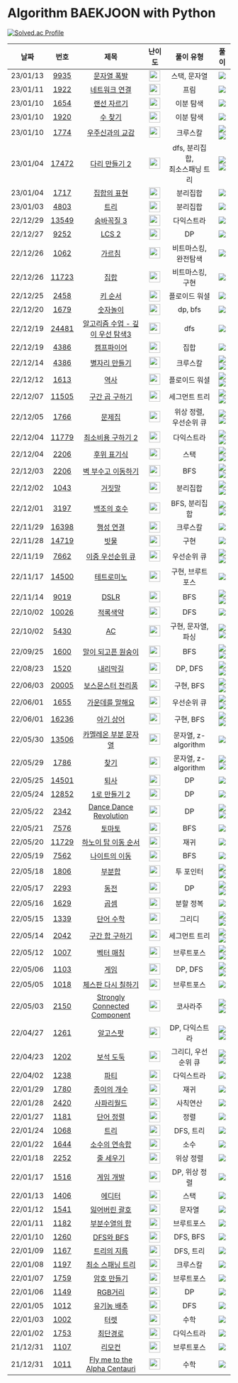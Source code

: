 # Algorithm BAEKJOON with Python

[![Solved.ac Profile](http://mazassumnida.wtf/api/v2/generate_badge?boj=belif)](https://solved.ac/belif/)

|날짜|번호|제목|난이도|풀이 유형|풀이|
|:--:|:--:|:--:|:--:|:----:|:----:|
|23/01/13|[9935](https://www.acmicpc.net/problem/9935)|[문자열 폭발](https://www.acmicpc.net/problem/9935)| <img height="25px" width="25px" src="https://static.solved.ac/tier_small/12.svg"/>|스택, 문자열|[<img src="https://img.shields.io/badge/GitHub-181717?style=flat&logo=GitHub&logoColor=FFFFFF">](https://github.com/JungWooGeon/BAEKJOON/blob/main/9935.py)
|23/01/11|[1922](https://www.acmicpc.net/problem/1922)|[네트워크 연결](https://www.acmicpc.net/problem/1922)| <img height="25px" width="25px" src="https://static.solved.ac/tier_small/12.svg"/>|프림|[<img src="https://img.shields.io/badge/GitHub-181717?style=flat&logo=GitHub&logoColor=FFFFFF">](https://github.com/JungWooGeon/BAEKJOON/blob/main/1922.py)
|23/01/10|[1654](https://www.acmicpc.net/problem/1654)|[랜선 자르기](https://www.acmicpc.net/problem/1654)| <img height="25px" width="25px" src="https://static.solved.ac/tier_small/9.svg"/>|이분 탐색|[<img src="https://img.shields.io/badge/GitHub-181717?style=flat&logo=GitHub&logoColor=FFFFFF">](https://github.com/JungWooGeon/BAEKJOON/blob/main/1654.py)
|23/01/10|[1920](https://www.acmicpc.net/problem/1920)|[수 찾기](https://www.acmicpc.net/problem/1920)| <img height="25px" width="25px" src="https://static.solved.ac/tier_small/7.svg"/>|이분 탐색|[<img src="https://img.shields.io/badge/GitHub-181717?style=flat&logo=GitHub&logoColor=FFFFFF">](https://github.com/JungWooGeon/BAEKJOON/blob/main/1920.py)
|23/01/10|[1774](https://www.acmicpc.net/problem/1774)|[우주신과의 교감](https://www.acmicpc.net/problem/1774)| <img height="25px" width="25px" src="https://static.solved.ac/tier_small/13.svg"/>|크루스칼|[<img src="https://img.shields.io/badge/GitHub-181717?style=flat&logo=GitHub&logoColor=FFFFFF">](https://github.com/JungWooGeon/BAEKJOON/blob/main/1774.py) [<img src="https://img.shields.io/badge/Velog-20C997?style=flat&logo=Velog&logoColor=FFFFFF">](https://velog.io/@pass/%EB%B0%B1%EC%A4%80-1774-%EC%9A%B0%EC%A3%BC%EC%8B%A0%EA%B3%BC%EC%9D%98-%EA%B5%90%EA%B0%90)
|23/01/04|[17472](https://www.acmicpc.net/problem/17472)|[다리 만들기 2](https://www.acmicpc.net/problem/17472)| <img height="25px" width="25px" src="https://static.solved.ac/tier_small/15.svg"/>|dfs, 분리집합,<br>최소스패닝 트리|[<img src="https://img.shields.io/badge/GitHub-181717?style=flat&logo=GitHub&logoColor=FFFFFF">](https://github.com/JungWooGeon/BAEKJOON/blob/main/17472.py) [<img src="https://img.shields.io/badge/Velog-20C997?style=flat&logo=Velog&logoColor=FFFFFF">](https://velog.io/@pass/%EB%B0%B1%EC%A4%80-17472-%EB%8B%A4%EB%A6%AC-%EB%A7%8C%EB%93%A4%EA%B8%B0-2)
|23/01/04|[1717](https://www.acmicpc.net/problem/1717)|[집합의 표현](https://www.acmicpc.net/problem/1717)| <img height="25px" width="25px" src="https://static.solved.ac/tier_small/12.svg"/>|분리집합|[<img src="https://img.shields.io/badge/GitHub-181717?style=flat&logo=GitHub&logoColor=FFFFFF">](https://github.com/JungWooGeon/BAEKJOON/blob/main/1717.py)
|23/01/03|[4803](https://www.acmicpc.net/problem/4803)|[트리](https://www.acmicpc.net/problem/4803)| <img height="25px" width="25px" src="https://static.solved.ac/tier_small/12.svg"/>|분리집합|[<img src="https://img.shields.io/badge/GitHub-181717?style=flat&logo=GitHub&logoColor=FFFFFF">](https://github.com/JungWooGeon/BAEKJOON/blob/main/4803.py)
|22/12/29|[13549](https://www.acmicpc.net/problem/13549)|[숨바꼭질 3](https://www.acmicpc.net/problem/13549)| <img height="25px" width="25px" src="https://static.solved.ac/tier_small/11.svg"/>|다익스트라|[<img src="https://img.shields.io/badge/GitHub-181717?style=flat&logo=GitHub&logoColor=FFFFFF">](https://github.com/JungWooGeon/BAEKJOON/blob/main/13549.py)
|22/12/27|[9252](https://www.acmicpc.net/problem/9252)|[LCS 2](https://www.acmicpc.net/problem/9252)| <img height="25px" width="25px" src="https://static.solved.ac/tier_small/12.svg"/>|DP|[<img src="https://img.shields.io/badge/GitHub-181717?style=flat&logo=GitHub&logoColor=FFFFFF">](https://github.com/JungWooGeon/BAEKJOON/blob/main/9252.py)
|22/12/26|[1062](https://www.acmicpc.net/problem/1062)|[가르침](https://www.acmicpc.net/problem/1062)| <img height="25px" width="25px" src="https://static.solved.ac/tier_small/12.svg"/>|비트마스킹, 완전탐색|[<img src="https://img.shields.io/badge/GitHub-181717?style=flat&logo=GitHub&logoColor=FFFFFF">](https://github.com/JungWooGeon/BAEKJOON/blob/main/1062.py)
|22/12/26|[11723](https://www.acmicpc.net/problem/11723)|[집합](https://www.acmicpc.net/problem/11723)| <img height="25px" width="25px" src="https://static.solved.ac/tier_small/6.svg"/>|비트마스킹, 구현|[<img src="https://img.shields.io/badge/GitHub-181717?style=flat&logo=GitHub&logoColor=FFFFFF">](https://github.com/JungWooGeon/BAEKJOON/blob/main/11723.py)
|22/12/25|[2458](https://www.acmicpc.net/problem/2458)|[키 순서](https://www.acmicpc.net/problem/2458)| <img height="25px" width="25px" src="https://static.solved.ac/tier_small/12.svg"/>|플로이드 워셜|[<img src="https://img.shields.io/badge/GitHub-181717?style=flat&logo=GitHub&logoColor=FFFFFF">](https://github.com/JungWooGeon/BAEKJOON/blob/main/2458.py)
|22/12/20|[1679](https://www.acmicpc.net/problem/1679)|[숫자놀이](https://www.acmicpc.net/problem/1679)| <img height="25px" width="25px" src="https://static.solved.ac/tier_small/10.svg"/>|dp, bfs|[<img src="https://img.shields.io/badge/GitHub-181717?style=flat&logo=GitHub&logoColor=FFFFFF">](https://github.com/JungWooGeon/BAEKJOON/blob/main/1679.py)
|22/12/19|[24481](https://www.acmicpc.net/problem/24481)|[알고리즘 수업 - 깊이 우선 탐색3](https://www.acmicpc.net/problem/24481)| <img height="25px" width="25px" src="https://static.solved.ac/tier_small/9.svg"/>|dfs|[<img src="https://img.shields.io/badge/GitHub-181717?style=flat&logo=GitHub&logoColor=FFFFFF">](https://github.com/JungWooGeon/BAEKJOON/blob/main/24481.py)
|22/12/19|[4386](https://www.acmicpc.net/problem/3018)|[캠프파이어](https://www.acmicpc.net/problem/3018)| <img height="25px" width="25px" src="https://static.solved.ac/tier_small/7.svg"/>|집합|[<img src="https://img.shields.io/badge/GitHub-181717?style=flat&logo=GitHub&logoColor=FFFFFF">](https://github.com/JungWooGeon/BAEKJOON/blob/main/3018.py)
|22/12/14|[4386](https://www.acmicpc.net/problem/4386)|[별자리 만들기](https://www.acmicpc.net/problem/4386)| <img height="25px" width="25px" src="https://static.solved.ac/tier_small/13.svg"/>|크루스칼|[<img src="https://img.shields.io/badge/GitHub-181717?style=flat&logo=GitHub&logoColor=FFFFFF">](https://github.com/JungWooGeon/BAEKJOON/blob/main/4386.py) [<img src="https://img.shields.io/badge/Velog-20C997?style=flat&logo=Velog&logoColor=FFFFFF">](https://velog.io/@pass/%EB%B0%B1%EC%A4%80-4386-%EB%B3%84%EC%9E%90%EB%A6%AC-%EB%A7%8C%EB%93%A4%EA%B8%B0)
|22/12/12|[1613](https://www.acmicpc.net/problem/1613)|[역사](https://www.acmicpc.net/problem/1613)| <img height="25px" width="25px" src="https://static.solved.ac/tier_small/13.svg"/>|플로이드 워셜|[<img src="https://img.shields.io/badge/GitHub-181717?style=flat&logo=GitHub&logoColor=FFFFFF">](https://github.com/JungWooGeon/BAEKJOON/blob/main/1613.py) [<img src="https://img.shields.io/badge/Velog-20C997?style=flat&logo=Velog&logoColor=FFFFFF">](https://velog.io/@pass/%EB%B0%B1%EC%A4%80-1613-%EC%97%AD%EC%82%AC)
|22/12/07|[11505](https://www.acmicpc.net/problem/11505)|[구간 곱 구하기](https://www.acmicpc.net/problem/11505)| <img height="25px" width="25px" src="https://static.solved.ac/tier_small/15.svg"/>|세그먼트 트리|[<img src="https://img.shields.io/badge/GitHub-181717?style=flat&logo=GitHub&logoColor=FFFFFF">](https://github.com/JungWooGeon/BAEKJOON/blob/main/11505.py) [<img src="https://img.shields.io/badge/Velog-20C997?style=flat&logo=Velog&logoColor=FFFFFF">](https://velog.io/@pass/%EB%B0%B1%EC%A4%80-11505-%EA%B5%AC%EA%B0%84-%EA%B3%B1-%EA%B5%AC%ED%95%98%EA%B8%B0)
|22/12/05|[1766](https://www.acmicpc.net/problem/1766)|[문제집](https://www.acmicpc.net/problem/1766)| <img height="25px" width="25px" src="https://static.solved.ac/tier_small/14.svg"/>|위상 정렬,<br> 우선순위 큐|[<img src="https://img.shields.io/badge/GitHub-181717?style=flat&logo=GitHub&logoColor=FFFFFF">](https://github.com/JungWooGeon/BAEKJOON/blob/main/1766.py) [<img src="https://img.shields.io/badge/Velog-20C997?style=flat&logo=Velog&logoColor=FFFFFF">](https://velog.io/@pass/%EB%B0%B1%EC%A4%80-1766-%EB%AC%B8%EC%A0%9C%EC%A7%91)
|22/12/04|[11779](https://www.acmicpc.net/problem/11779)|[최소비용 구하기 2](https://www.acmicpc.net/problem/11779)| <img height="25px" width="25px" src="https://static.solved.ac/tier_small/13.svg"/>|다익스트라|[<img src="https://img.shields.io/badge/GitHub-181717?style=flat&logo=GitHub&logoColor=FFFFFF">](https://github.com/JungWooGeon/BAEKJOON/blob/main/11779.py) [<img src="https://img.shields.io/badge/Velog-20C997?style=flat&logo=Velog&logoColor=FFFFFF">](https://velog.io/@pass/%EB%B0%B1%EC%A4%80-11779-%EC%B5%9C%EC%86%8C%EB%B9%84%EC%9A%A9-%EA%B5%AC%ED%95%98%EA%B8%B0-2)
|22/12/04|[2206](https://www.acmicpc.net/problem/1918)|[후위 표기식](https://www.acmicpc.net/problem/1918)| <img height="25px" width="25px" src="https://static.solved.ac/tier_small/14.svg"/>|스택|[<img src="https://img.shields.io/badge/GitHub-181717?style=flat&logo=GitHub&logoColor=FFFFFF">](https://github.com/JungWooGeon/BAEKJOON/blob/main/1918.py) [<img src="https://img.shields.io/badge/Velog-20C997?style=flat&logo=Velog&logoColor=FFFFFF">](https://velog.io/@pass/%EB%B0%B1%EC%A4%80-1918-%ED%9B%84%EC%9C%84-%ED%91%9C%EA%B8%B0%EC%8B%9D)
|22/12/03|[2206](https://www.acmicpc.net/problem/2206)|[벽 부수고 이동하기](https://www.acmicpc.net/problem/2206)| <img height="25px" width="25px" src="https://static.solved.ac/tier_small/13.svg"/>|BFS|[<img src="https://img.shields.io/badge/GitHub-181717?style=flat&logo=GitHub&logoColor=FFFFFF">](https://github.com/JungWooGeon/BAEKJOON/blob/main/2206.py) [<img src="https://img.shields.io/badge/Velog-20C997?style=flat&logo=Velog&logoColor=FFFFFF">](https://velog.io/@pass/%EB%B0%B1%EC%A4%80-2206-%EB%B2%BD-%EB%B6%80%EC%88%98%EA%B3%A0-%EC%9D%B4%EB%8F%99%ED%95%98%EA%B8%B0)
|22/12/02|[1043](https://www.acmicpc.net/problem/1043)|[거짓말](https://www.acmicpc.net/problem/1043)| <img height="25px" width="25px" src="https://static.solved.ac/tier_small/12.svg"/>|분리집합|[<img src="https://img.shields.io/badge/GitHub-181717?style=flat&logo=GitHub&logoColor=FFFFFF">](https://github.com/JungWooGeon/BAEKJOON/blob/main/1043.py) [<img src="https://img.shields.io/badge/Velog-20C997?style=flat&logo=Velog&logoColor=FFFFFF">](https://velog.io/@pass/%EB%B0%B1%EC%A4%80-1043-%EA%B1%B0%EC%A7%93%EB%A7%90)
|22/12/01|[3197](https://www.acmicpc.net/problem/3197)|[백조의 호수](https://www.acmicpc.net/problem/3197)| <img height="25px" width="25px" src="https://static.solved.ac/tier_small/16.svg"/>|BFS, 분리집합|[<img src="https://img.shields.io/badge/GitHub-181717?style=flat&logo=GitHub&logoColor=FFFFFF">](https://github.com/JungWooGeon/BAEKJOON/blob/main/3197.py) [<img src="https://img.shields.io/badge/Velog-20C997?style=flat&logo=Velog&logoColor=FFFFFF">](https://velog.io/@pass/%EB%B0%B1%EC%A4%80-3197-%EB%B0%B1%EC%A1%B0%EC%9D%98-%ED%98%B8%EC%88%98)
|22/11/29|[16398](https://www.acmicpc.net/problem/16398)|[행성 연결](https://www.acmicpc.net/problem/16398)| <img height="25px" width="25px" src="https://static.solved.ac/tier_small/12.svg"/>|크루스칼|[<img src="https://img.shields.io/badge/GitHub-181717?style=flat&logo=GitHub&logoColor=FFFFFF">](https://github.com/JungWooGeon/BAEKJOON/blob/main/16398.py)
|22/11/28|[14719](https://www.acmicpc.net/problem/14719)|[빗물](https://www.acmicpc.net/problem/14719)| <img height="25px" width="25px" src="https://static.solved.ac/tier_small/11.svg"/>|구현|[<img src="https://img.shields.io/badge/GitHub-181717?style=flat&logo=GitHub&logoColor=FFFFFF">](https://github.com/JungWooGeon/BAEKJOON/blob/main/14719.py)
|22/11/19|[7662](https://www.acmicpc.net/problem/7662)|[이중 우선순위 큐](https://www.acmicpc.net/problem/7662)| <img height="25px" width="25px" src="https://static.solved.ac/tier_small/12.svg"/>|우선순위 큐|[<img src="https://img.shields.io/badge/GitHub-181717?style=flat&logo=GitHub&logoColor=FFFFFF">](https://github.com/JungWooGeon/BAEKJOON/blob/main/7662.py) [<img src="https://img.shields.io/badge/Velog-20C997?style=flat&logo=Velog&logoColor=FFFFFF">](https://velog.io/@pass/%EB%B0%B1%EC%A4%80-7662-%EC%9D%B4%EC%A4%91-%EC%9A%B0%EC%84%A0%EC%88%9C%EC%9C%84-%ED%81%90)
|22/11/17|[14500](https://www.acmicpc.net/problem/14500)|[테트로미노](https://www.acmicpc.net/problem/14500)| <img height="25px" width="25px" src="https://static.solved.ac/tier_small/12.svg"/>|구현, 브루트포스|[<img src="https://img.shields.io/badge/GitHub-181717?style=flat&logo=GitHub&logoColor=FFFFFF">](https://github.com/JungWooGeon/BAEKJOON/blob/main/14500.py)
|22/11/14|[9019](https://www.acmicpc.net/problem/9019)|[DSLR](https://www.acmicpc.net/problem/9019)| <img height="25px" width="25px" src="https://static.solved.ac/tier_small/12.svg"/>|BFS|[<img src="https://img.shields.io/badge/GitHub-181717?style=flat&logo=GitHub&logoColor=FFFFFF">](https://github.com/JungWooGeon/BAEKJOON/blob/main/9019.py) [<img src="https://img.shields.io/badge/Velog-20C997?style=flat&logo=Velog&logoColor=FFFFFF">](https://velog.io/@pass/%EB%B0%B1%EC%A4%80-9019-DSLR)
|22/10/02|[10026](https://www.acmicpc.net/problem/10026)|[적록색약](https://www.acmicpc.net/problem/10026)| <img height="25px" width="25px" src="https://static.solved.ac/tier_small/11.svg"/>|DFS|[<img src="https://img.shields.io/badge/GitHub-181717?style=flat&logo=GitHub&logoColor=FFFFFF">](https://github.com/JungWooGeon/BAEKJOON/blob/main/10026.py)
|22/10/02|[5430](https://www.acmicpc.net/problem/5430)|[AC](https://www.acmicpc.net/problem/5430)| <img height="25px" width="25px" src="https://static.solved.ac/tier_small/11.svg"/>|구현, 문자열, 파싱|[<img src="https://img.shields.io/badge/GitHub-181717?style=flat&logo=GitHub&logoColor=FFFFFF">](https://github.com/JungWooGeon/BAEKJOON/blob/main/5430.py) [<img src="https://img.shields.io/badge/Velog-20C997?style=flat&logo=Velog&logoColor=FFFFFF">](https://velog.io/@pass/%EB%B0%B1%EC%A4%80-5430-AC)
|22/09/25|[1600](https://www.acmicpc.net/problem/1600)|[말이 되고픈 원숭이](https://www.acmicpc.net/problem/1600)| <img height="25px" width="25px" src="https://static.solved.ac/tier_small/13.svg"/>|BFS|[<img src="https://img.shields.io/badge/GitHub-181717?style=flat&logo=GitHub&logoColor=FFFFFF">](https://github.com/JungWooGeon/BAEKJOON/blob/main/1600.py) [<img src="https://img.shields.io/badge/Velog-20C997?style=flat&logo=Velog&logoColor=FFFFFF">](https://velog.io/@pass/%EB%B0%B1%EC%A4%80-1600-%EB%A7%90%EC%9D%B4-%EB%90%98%EA%B3%A0%ED%94%88-%EC%9B%90%EC%88%AD%EC%9D%B4)
|22/08/23|[1520](https://www.acmicpc.net/problem/1520)|[내리막길](https://www.acmicpc.net/problem/1520)| <img height="25px" width="25px" src="https://static.solved.ac/tier_small/13.svg"/>|DP, DFS|[<img src="https://img.shields.io/badge/GitHub-181717?style=flat&logo=GitHub&logoColor=FFFFFF">](https://github.com/JungWooGeon/BAEKJOON/blob/main/1520.py) [<img src="https://img.shields.io/badge/Velog-20C997?style=flat&logo=Velog&logoColor=FFFFFF">](https://velog.io/@pass/%EB%B0%B1%EC%A4%80-1520-%EB%82%B4%EB%A6%AC%EB%A7%89-%EA%B8%B8)
|22/06/03|[20005](https://www.acmicpc.net/problem/20005)|[보스몬스터 전리품](https://www.acmicpc.net/problem/20005)| <img height="25px" width="25px" src="https://static.solved.ac/tier_small/13.svg"/>|구현, BFS|[<img src="https://img.shields.io/badge/GitHub-181717?style=flat&logo=GitHub&logoColor=FFFFFF">](https://github.com/JungWooGeon/BAEKJOON/blob/main/20005.py) [<img src="https://img.shields.io/badge/Velog-20C997?style=flat&logo=Velog&logoColor=FFFFFF">](https://velog.io/@pass/%EB%B0%B1%EC%A4%80-20005-%EB%B3%B4%EC%8A%A4%EB%AA%AC%EC%8A%A4%ED%84%B0-%EC%A0%84%EB%A6%AC%ED%92%88)
|22/06/01|[1655](https://www.acmicpc.net/problem/1655)|[가운데를 말해요](https://www.acmicpc.net/problem/1655)| <img height="25px" width="25px" src="https://static.solved.ac/tier_small/14.svg"/>|우선순위 큐|[<img src="https://img.shields.io/badge/GitHub-181717?style=flat&logo=GitHub&logoColor=FFFFFF">](https://github.com/JungWooGeon/BAEKJOON/blob/main/1655.py) [<img src="https://img.shields.io/badge/Velog-20C997?style=flat&logo=Velog&logoColor=FFFFFF">](https://velog.io/@pass/%EB%B0%B1%EC%A4%80-1655-%EA%B0%80%EC%9A%B4%EB%8D%B0%EB%A5%BC-%EB%A7%90%ED%95%B4%EC%9A%94)
|22/06/01|[16236](https://www.acmicpc.net/problem/16236)|[아기 상어](https://www.acmicpc.net/problem/16236)| <img height="25px" width="25px" src="https://static.solved.ac/tier_small/13.svg"/>|구현, BFS|[<img src="https://img.shields.io/badge/GitHub-181717?style=flat&logo=GitHub&logoColor=FFFFFF">](https://github.com/JungWooGeon/BAEKJOON/blob/main/16236.py) [<img src="https://img.shields.io/badge/Velog-20C997?style=flat&logo=Velog&logoColor=FFFFFF">](https://velog.io/@pass/%EB%B0%B1%EC%A4%80-16236-%EC%95%84%EA%B8%B0-%EC%83%81%EC%96%B4)
|22/05/30|[13506](https://www.acmicpc.net/problem/13506)|[카멜레온 부분 문자열](https://www.acmicpc.net/problem/13506)| <img height="25px" width="25px" src="https://static.solved.ac/tier_small/17.svg"/>|문자열, z-algorithm|[<img src="https://img.shields.io/badge/GitHub-181717?style=flat&logo=GitHub&logoColor=FFFFFF">](https://github.com/JungWooGeon/BAEKJOON/blob/main/13506.py)
|22/05/29|[1786](https://www.acmicpc.net/problem/1786)|[찾기](https://www.acmicpc.net/problem/1786)| <img height="25px" width="25px" src="https://static.solved.ac/tier_small/16.svg"/>|문자열, z-algorithm|[<img src="https://img.shields.io/badge/GitHub-181717?style=flat&logo=GitHub&logoColor=FFFFFF">](https://github.com/JungWooGeon/BAEKJOON/blob/main/1786.py) [<img src="https://img.shields.io/badge/Velog-20C997?style=flat&logo=Velog&logoColor=FFFFFF">](https://velog.io/@pass/%EB%B0%B1%EC%A4%80-1786-%EC%B0%BE%EA%B8%B0)
|22/05/25|[14501](https://www.acmicpc.net/problem/14501)|[퇴사](https://www.acmicpc.net/problem/14501)| <img height="25px" width="25px" src="https://static.solved.ac/tier_small/8.svg"/>|DP|[<img src="https://img.shields.io/badge/GitHub-181717?style=flat&logo=GitHub&logoColor=FFFFFF">](https://github.com/JungWooGeon/BAEKJOON/blob/main/14501.py)
|22/05/24|[12852](https://www.acmicpc.net/problem/12852)|[1로 만들기 2](https://www.acmicpc.net/problem/12852)| <img height="25px" width="25px" src="https://static.solved.ac/tier_small/10.svg"/>|DP|[<img src="https://img.shields.io/badge/GitHub-181717?style=flat&logo=GitHub&logoColor=FFFFFF">](https://github.com/JungWooGeon/BAEKJOON/blob/main/12852.py)
|22/05/22|[2342](https://www.acmicpc.net/problem/2342)|[Dance Dance Revolution](https://www.acmicpc.net/problem/2342)| <img height="25px" width="25px" src="https://static.solved.ac/tier_small/13.svg"/>|DP|[<img src="https://img.shields.io/badge/GitHub-181717?style=flat&logo=GitHub&logoColor=FFFFFF">](https://github.com/JungWooGeon/BAEKJOON/blob/main/2342.py) [<img src="https://img.shields.io/badge/Velog-20C997?style=flat&logo=Velog&logoColor=FFFFFF">](https://velog.io/@pass/%EB%B0%B1%EC%A4%80-2342-Dance-Dance-Revolution)
|22/05/21|[7576](https://www.acmicpc.net/problem/7576)|[토마토](https://www.acmicpc.net/problem/7576)| <img height="25px" width="25px" src="https://static.solved.ac/tier_small/11.svg"/>|BFS|[<img src="https://img.shields.io/badge/GitHub-181717?style=flat&logo=GitHub&logoColor=FFFFFF">](https://github.com/JungWooGeon/BAEKJOON/blob/main/7576.py)
|22/05/20|[11729](https://www.acmicpc.net/problem/11729)|[하노이 탑 이동 순서](https://www.acmicpc.net/problem/11729)| <img height="25px" width="25px" src="https://static.solved.ac/tier_small/10.svg"/>|재귀|[<img src="https://img.shields.io/badge/GitHub-181717?style=flat&logo=GitHub&logoColor=FFFFFF">](https://github.com/JungWooGeon/BAEKJOON/blob/main/11729.py)
|22/05/19|[7562](https://www.acmicpc.net/problem/7562)|[나이트의 이동](https://www.acmicpc.net/problem/7562)| <img height="25px" width="25px" src="https://static.solved.ac/tier_small/10.svg"/>|BFS|[<img src="https://img.shields.io/badge/GitHub-181717?style=flat&logo=GitHub&logoColor=FFFFFF">](https://github.com/JungWooGeon/BAEKJOON/blob/main/7562.py)
|22/05/18|[1806](https://www.acmicpc.net/problem/1806)|[부분합](https://www.acmicpc.net/problem/1806)| <img height="25px" width="25px" src="https://static.solved.ac/tier_small/12.svg"/>|투 포인터|[<img src="https://img.shields.io/badge/GitHub-181717?style=flat&logo=GitHub&logoColor=FFFFFF">](https://github.com/JungWooGeon/BAEKJOON/blob/main/1806.py) [<img src="https://img.shields.io/badge/Velog-20C997?style=flat&logo=Velog&logoColor=FFFFFF">](https://velog.io/@pass/%EB%B0%B1%EC%A4%80-1806-%EB%B6%80%EB%B6%84%ED%95%A9)
|22/05/17|[2293](https://www.acmicpc.net/problem/2293)|[동전](https://www.acmicpc.net/problem/2293)| <img height="25px" width="25px" src="https://static.solved.ac/tier_small/11.svg"/>|DP|[<img src="https://img.shields.io/badge/GitHub-181717?style=flat&logo=GitHub&logoColor=FFFFFF">](https://github.com/JungWooGeon/BAEKJOON/blob/main/2293.py) [<img src="https://img.shields.io/badge/Velog-20C997?style=flat&logo=Velog&logoColor=FFFFFF">](https://velog.io/@pass/%EB%B0%B1%EC%A4%80-2293-%EB%8F%99%EC%A0%841)
|22/05/16|[1629](https://www.acmicpc.net/problem/1629)|[곱셈](https://www.acmicpc.net/problem/1629)| <img height="25px" width="25px" src="https://static.solved.ac/tier_small/10.svg"/>|분할 정복|[<img src="https://img.shields.io/badge/GitHub-181717?style=flat&logo=GitHub&logoColor=FFFFFF">](https://github.com/JungWooGeon/BAEKJOON/blob/main/1629.py)
|22/05/15|[1339](https://www.acmicpc.net/problem/1339)|[단어 수학](https://www.acmicpc.net/problem/1339)| <img height="25px" width="25px" src="https://static.solved.ac/tier_small/12.svg"/>|그리디|[<img src="https://img.shields.io/badge/GitHub-181717?style=flat&logo=GitHub&logoColor=FFFFFF">](https://github.com/JungWooGeon/BAEKJOON/blob/main/1339.py) [<img src="https://img.shields.io/badge/Velog-20C997?style=flat&logo=Velog&logoColor=FFFFFF">](https://velog.io/@pass/%EB%B0%B1%EC%A4%80-1339-%EB%8B%A8%EC%96%B4-%EC%88%98%ED%95%99)
|22/05/14|[2042](https://www.acmicpc.net/problem/2042)|[구간 합 구하기](https://www.acmicpc.net/problem/2042)| <img height="25px" width="25px" src="https://static.solved.ac/tier_small/15.svg"/>|세그먼트 트리|[<img src="https://img.shields.io/badge/GitHub-181717?style=flat&logo=GitHub&logoColor=FFFFFF">](https://github.com/JungWooGeon/BAEKJOON/blob/main/2042.py) [<img src="https://img.shields.io/badge/Velog-20C997?style=flat&logo=Velog&logoColor=FFFFFF">](https://velog.io/@pass/%EB%B0%B1%EC%A4%80-2042-%EA%B5%AC%EA%B0%84-%ED%95%A9-%EA%B5%AC%ED%95%98%EA%B8%B0)
|22/05/12|[1007](https://www.acmicpc.net/problem/1007)|[벡터 매칭](https://www.acmicpc.net/problem/1007)| <img height="25px" width="25px" src="https://static.solved.ac/tier_small/14.svg"/>|브루트포스|[<img src="https://img.shields.io/badge/GitHub-181717?style=flat&logo=GitHub&logoColor=FFFFFF">](https://github.com/JungWooGeon/BAEKJOON/blob/main/1007.py) [<img src="https://img.shields.io/badge/Velog-20C997?style=flat&logo=Velog&logoColor=FFFFFF">](https://velog.io/@pass/%EB%B0%B1%EC%A4%80-1007-%EB%B2%A1%ED%84%B0-%EB%A7%A4%EC%B9%AD)
|22/05/06|[1103](https://www.acmicpc.net/problem/1103)|[게임](https://www.acmicpc.net/problem/1103)| <img height="25px" width="25px" src="https://static.solved.ac/tier_small/14.svg"/>|DP, DFS|[<img src="https://img.shields.io/badge/GitHub-181717?style=flat&logo=GitHub&logoColor=FFFFFF">](https://github.com/JungWooGeon/BAEKJOON/blob/main/1103.py) [<img src="https://img.shields.io/badge/Velog-20C997?style=flat&logo=Velog&logoColor=FFFFFF">](https://velog.io/@pass/%EB%B0%B1%EC%A4%80-1103-%EA%B2%8C%EC%9E%84)
|22/05/05|[1018](https://www.acmicpc.net/problem/1018)|[체스판 다시 칠하기](https://www.acmicpc.net/problem/1018)| <img height="25px" width="25px" src="https://static.solved.ac/tier_small/7.svg"/>|브루트포스|[<img src="https://img.shields.io/badge/GitHub-181717?style=flat&logo=GitHub&logoColor=FFFFFF">](https://github.com/JungWooGeon/BAEKJOON/blob/main/1018.py)
|22/05/03|[2150](https://www.acmicpc.net/problem/2150)|[Strongly Connected Component](https://www.acmicpc.net/problem/2150)| <img height="25px" width="25px" src="https://static.solved.ac/tier_small/16.svg"/>|코사라주|[<img src="https://img.shields.io/badge/GitHub-181717?style=flat&logo=GitHub&logoColor=FFFFFF">](https://github.com/JungWooGeon/BAEKJOON/blob/main/2150.py) [<img src="https://img.shields.io/badge/Velog-20C997?style=flat&logo=Velog&logoColor=FFFFFF">](https://velog.io/@pass/%EB%B0%B1%EC%A4%80-2150-Strongly-Connected-Component)
|22/04/27|[1261](https://www.acmicpc.net/problem/1261)|[알고스팟](https://www.acmicpc.net/problem/1261)| <img height="25px" width="25px" src="https://static.solved.ac/tier_small/12.svg"/>|DP, 다익스트라|[<img src="https://img.shields.io/badge/GitHub-181717?style=flat&logo=GitHub&logoColor=FFFFFF">](https://github.com/JungWooGeon/BAEKJOON/blob/main/1261.py) [<img src="https://img.shields.io/badge/Velog-20C997?style=flat&logo=Velog&logoColor=FFFFFF">](https://velog.io/@pass/%EB%B0%B1%EC%A4%80-1261-%EC%95%8C%EA%B3%A0%EC%8A%A4%ED%8C%9F)
|22/04/23|[1202](https://www.acmicpc.net/problem/1202)|[보석 도둑](https://www.acmicpc.net/problem/1202)| <img height="25px" width="25px" src="https://static.solved.ac/tier_small/14.svg"/>|그리디, 우선순위 큐|[<img src="https://img.shields.io/badge/GitHub-181717?style=flat&logo=GitHub&logoColor=FFFFFF">](https://github.com/JungWooGeon/BAEKJOON/blob/main/1202.py) [<img src="https://img.shields.io/badge/Velog-20C997?style=flat&logo=Velog&logoColor=FFFFFF">](https://velog.io/@pass/%EB%B0%B1%EC%A4%80-1202-%EB%B3%B4%EC%84%9D-%EB%8F%84%EB%91%91)
|22/04/02|[1238](https://www.acmicpc.net/problem/1238)|[파티](https://www.acmicpc.net/problem/1238)| <img height="25px" width="25px" src="https://static.solved.ac/tier_small/13.svg"/>|다익스트라|[<img src="https://img.shields.io/badge/GitHub-181717?style=flat&logo=GitHub&logoColor=FFFFFF">](https://github.com/JungWooGeon/BAEKJOON/blob/main/1238.py)
|22/01/29|[1780](https://www.acmicpc.net/problem/1780)|[종이의 개수](https://www.acmicpc.net/problem/1780)| <img height="25px" width="25px" src="https://static.solved.ac/tier_small/9.svg"/>|재귀|[<img src="https://img.shields.io/badge/GitHub-181717?style=flat&logo=GitHub&logoColor=FFFFFF">](https://github.com/JungWooGeon/BAEKJOON/blob/main/1780.py)
|22/01/28|[2420](https://www.acmicpc.net/problem/2420)|[사파리월드](https://www.acmicpc.net/problem/2420)| <img height="25px" width="25px" src="https://static.solved.ac/tier_small/1.svg"/>|사칙연산|[<img src="https://img.shields.io/badge/GitHub-181717?style=flat&logo=GitHub&logoColor=FFFFFF">](https://github.com/JungWooGeon/BAEKJOON/blob/main/2420.py)
|22/01/27|[1181](https://www.acmicpc.net/problem/1181)|[단어 정렬](https://www.acmicpc.net/problem/1181)| <img height="25px" width="25px" src="https://static.solved.ac/tier_small/6.svg"/>|정렬|[<img src="https://img.shields.io/badge/GitHub-181717?style=flat&logo=GitHub&logoColor=FFFFFF">](https://github.com/JungWooGeon/BAEKJOON/blob/main/1181.py)
|22/01/24|[1068](https://www.acmicpc.net/problem/1068)|[트리](https://www.acmicpc.net/problem/1068)| <img height="25px" width="25px" src="https://static.solved.ac/tier_small/11.svg"/>|DFS, 트리|[<img src="https://img.shields.io/badge/GitHub-181717?style=flat&logo=GitHub&logoColor=FFFFFF">](https://github.com/JungWooGeon/BAEKJOON/blob/main/1068.py)
|22/01/22|[1644](https://www.acmicpc.net/problem/1644)|[소수의 연속합](https://www.acmicpc.net/problem/1644)| <img height="25px" width="25px" src="https://static.solved.ac/tier_small/13.svg"/>|소수|[<img src="https://img.shields.io/badge/GitHub-181717?style=flat&logo=GitHub&logoColor=FFFFFF">](https://github.com/JungWooGeon/BAEKJOON/blob/main/1644.py)
|22/01/18|[2252](https://www.acmicpc.net/problem/2252)|[줄 세우기](https://www.acmicpc.net/problem/2252)| <img height="25px" width="25px" src="https://static.solved.ac/tier_small/13.svg"/>|위상 정렬|[<img src="https://img.shields.io/badge/GitHub-181717?style=flat&logo=GitHub&logoColor=FFFFFF">](https://github.com/JungWooGeon/BAEKJOON/blob/main/2252.py)
|22/01/17|[1516](https://www.acmicpc.net/problem/1516)|[게임 개발](https://www.acmicpc.net/problem/1516)| <img height="25px" width="25px" src="https://static.solved.ac/tier_small/13.svg"/>|DP, 위상 정렬|[<img src="https://img.shields.io/badge/GitHub-181717?style=flat&logo=GitHub&logoColor=FFFFFF">](https://github.com/JungWooGeon/BAEKJOON/blob/main/1516.py)
|22/01/13|[1406](https://www.acmicpc.net/problem/1406)|[에디터](https://www.acmicpc.net/problem/1406)| <img height="25px" width="25px" src="https://static.solved.ac/tier_small/9.svg"/>|스택|[<img src="https://img.shields.io/badge/GitHub-181717?style=flat&logo=GitHub&logoColor=FFFFFF">](https://github.com/JungWooGeon/BAEKJOON/blob/main/1406.py)
|22/01/12|[1541](https://www.acmicpc.net/problem/1541)|[잃어버린 괄호](https://www.acmicpc.net/problem/1541)| <img height="25px" width="25px" src="https://static.solved.ac/tier_small/9.svg"/>|문자열|[<img src="https://img.shields.io/badge/GitHub-181717?style=flat&logo=GitHub&logoColor=FFFFFF">](https://github.com/JungWooGeon/BAEKJOON/blob/main/1541.py)
|22/01/11|[1182](https://www.acmicpc.net/problem/1182)|[부분수열의 합](https://www.acmicpc.net/problem/1182)| <img height="25px" width="25px" src="https://static.solved.ac/tier_small/9.svg"/>|브루트포스|[<img src="https://img.shields.io/badge/GitHub-181717?style=flat&logo=GitHub&logoColor=FFFFFF">](https://github.com/JungWooGeon/BAEKJOON/blob/main/1182.py)
|22/01/10|[1260](https://www.acmicpc.net/problem/1260)|[DFS와 BFS](https://www.acmicpc.net/problem/1260)| <img height="25px" width="25px" src="https://static.solved.ac/tier_small/9.svg"/>|DFS, BFS|[<img src="https://img.shields.io/badge/GitHub-181717?style=flat&logo=GitHub&logoColor=FFFFFF">](https://github.com/JungWooGeon/BAEKJOON/blob/main/1260.py)
|22/01/09|[1167](https://www.acmicpc.net/problem/1167)|[트리의 지름](https://www.acmicpc.net/problem/1167)| <img height="25px" width="25px" src="https://static.solved.ac/tier_small/14.svg"/>|DFS, 트리|[<img src="https://img.shields.io/badge/GitHub-181717?style=flat&logo=GitHub&logoColor=FFFFFF">](https://github.com/JungWooGeon/BAEKJOON/blob/main/1167.py)
|22/01/08|[1197](https://www.acmicpc.net/problem/1197)|[최소 스패닝 트리](https://www.acmicpc.net/problem/1197)| <img height="25px" width="25px" src="https://static.solved.ac/tier_small/12.svg"/>|크루스칼|[<img src="https://img.shields.io/badge/GitHub-181717?style=flat&logo=GitHub&logoColor=FFFFFF">](https://github.com/JungWooGeon/BAEKJOON/blob/main/1197.py)
|22/01/07|[1759](https://www.acmicpc.net/problem/1759)|[암호 만들기](https://www.acmicpc.net/problem/1759)| <img height="25px" width="25px" src="https://static.solved.ac/tier_small/11.svg"/>|브루트포스|[<img src="https://img.shields.io/badge/GitHub-181717?style=flat&logo=GitHub&logoColor=FFFFFF">](https://github.com/JungWooGeon/BAEKJOON/blob/main/1759.py)
|22/01/06|[1149](https://www.acmicpc.net/problem/1149)|[RGB거리](https://www.acmicpc.net/problem/1149)| <img height="25px" width="25px" src="https://static.solved.ac/tier_small/10.svg"/>|DP|[<img src="https://img.shields.io/badge/GitHub-181717?style=flat&logo=GitHub&logoColor=FFFFFF">](https://github.com/JungWooGeon/BAEKJOON/blob/main/1149.py)
|22/01/05|[1012](https://www.acmicpc.net/problem/1012)|[유기농 배추](https://www.acmicpc.net/problem/1012)| <img height="25px" width="25px" src="https://static.solved.ac/tier_small/9.svg"/>|DFS|[<img src="https://img.shields.io/badge/GitHub-181717?style=flat&logo=GitHub&logoColor=FFFFFF">](https://github.com/JungWooGeon/BAEKJOON/blob/main/1012.py)
|22/01/03|[1002](https://www.acmicpc.net/problem/1002)|[터렛](https://www.acmicpc.net/problem/1002)| <img height="25px" width="25px" src="https://static.solved.ac/tier_small/8.svg"/>|수학|[<img src="https://img.shields.io/badge/GitHub-181717?style=flat&logo=GitHub&logoColor=FFFFFF">](https://github.com/JungWooGeon/BAEKJOON/blob/main/1002.py)
|22/01/02|[1753](https://www.acmicpc.net/problem/1753)|[최단경로](https://www.acmicpc.net/problem/1753)| <img height="25px" width="25px" src="https://static.solved.ac/tier_small/12.svg"/>|다익스트라|[<img src="https://img.shields.io/badge/GitHub-181717?style=flat&logo=GitHub&logoColor=FFFFFF">](https://github.com/JungWooGeon/BAEKJOON/blob/main/1753.py)
|21/12/31|[1107](https://www.acmicpc.net/problem/1107)|[리모컨](https://www.acmicpc.net/problem/1107)| <img height="25px" width="25px" src="https://static.solved.ac/tier_small/11.svg"/>|브루트포스|[<img src="https://img.shields.io/badge/GitHub-181717?style=flat&logo=GitHub&logoColor=FFFFFF">](https://github.com/JungWooGeon/BAEKJOON/blob/main/1107.py)
|21/12/31|[1011](https://www.acmicpc.net/problem/1011)|[Fly me to the Alpha Centauri](https://www.acmicpc.net/problem/1011)| <img height="25px" width="25px" src="https://static.solved.ac/tier_small/11.svg"/>|수학|[<img src="https://img.shields.io/badge/GitHub-181717?style=flat&logo=GitHub&logoColor=FFFFFF">](https://github.com/JungWooGeon/BAEKJOON/blob/main/1011.py)



<!--
[<img src="https://img.shields.io/badge/Velog-20C997?style=flat&logo=Velog&logoColor=FFFFFF">](https://velog.io/@pass/%EB%B0%B1%EC%A4%80-1202-%EB%B3%B4%EC%84%9D-%EB%8F%84%EB%91%91)
-->
